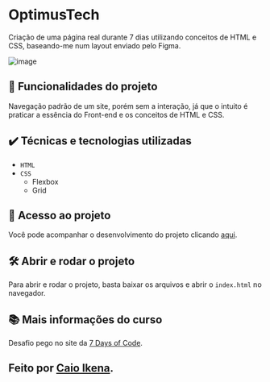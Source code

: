 # OptimusTech
Criação de uma página real durante 7 dias utilizando conceitos de HTML e CSS, baseando-me num layout enviado pelo Figma.

![image](https://github.com/caioikn/optimus-tech/assets/28030999/9aa30759-2629-466e-a137-047fcdd3c2a2)

## 🔨 Funcionalidades do projeto
Navegação padrão de um site, porém sem a interação, já que o intuito é praticar a essência do Front-end e os conceitos de HTML e CSS.

## ✔️ Técnicas e tecnologias utilizadas
* `HTML`
* `CSS`
  * Flexbox
  * Grid

## 📁 Acesso ao projeto
Você pode acompanhar o desenvolvimento do projeto clicando [aqui](https://caioikn.github.io/optimus-tech/).

## 🛠️ Abrir e rodar o projeto
Para abrir e rodar o projeto, basta baixar os arquivos e abrir o `index.html` no navegador.

## 📚 Mais informações do curso
Desafio pego no site da [7 Days of Code](https://7daysofcode.io/).

<h2>Feito por <a href="https://www.linkedin.com/in/caioikena/">Caio Ikena</a>.</h2>
